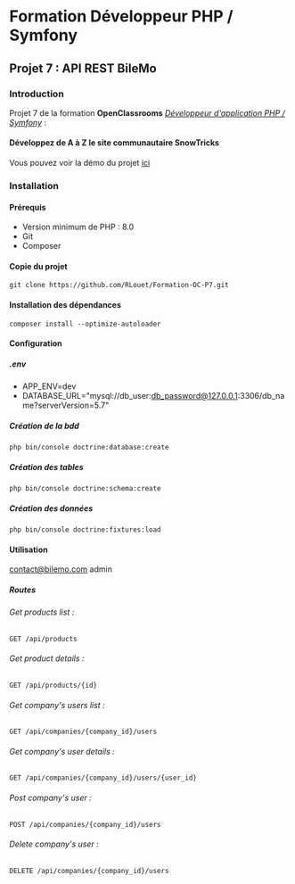 # Formation Développeur PHP / Symfony
## Projet 7 : API REST BileMo

### Introduction
Projet 7 de la formation **OpenClassrooms** [*Développeur d'application PHP / Symfony*](https://openclassrooms.com/fr/paths/59-developpeur-dapplication-php-symfony) :

#### Développez de A à Z le site communautaire SnowTricks

Vous pouvez voir la démo du projet [ici](https://snowtricks.romainlouet.fr/)

### Installation

#### Prérequis
*   Version minimum de PHP : 8.0
*   Git
*   Composer

#### Copie du projet
`git clone https://github.com/RLouet/Formation-OC-P7.git`

#### Installation des dépendances
`composer install --optimize-autoloader`

#### Configuration
##### .env
*   APP_ENV=dev
*   DATABASE_URL="mysql://db_user:db_password@127.0.0.1:3306/db_name?serverVersion=5.7"
##### Création de la bdd
    php bin/console doctrine:database:create
##### Création des tables
    php bin/console doctrine:schema:create
##### Création des données
    php bin/console doctrine:fixtures:load
#### Utilisation
contact@bilemo.com
admin
##### Routes
###### Get products list :
    GET /api/products
###### Get product details :
    GET /api/products/{id}
###### Get company's users list :
    GET /api/companies/{company_id}/users
###### Get company's user details :
    GET /api/companies/{company_id}/users/{user_id}
###### Post company's user :
    POST /api/companies/{company_id}/users
###### Delete company's user :
    DELETE /api/companies/{company_id}/users

